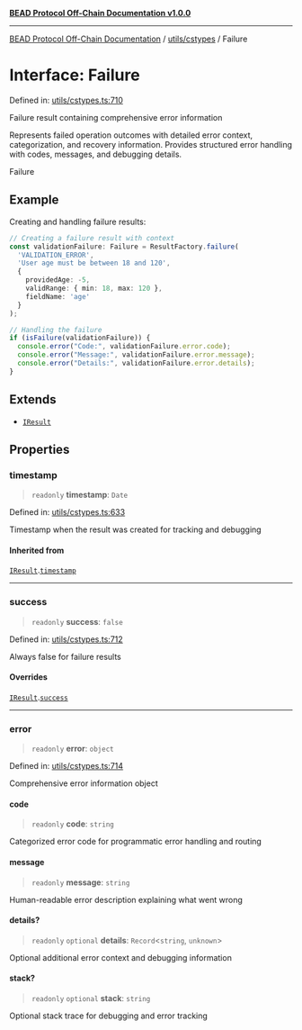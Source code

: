 [**BEAD Protocol Off-Chain Documentation v1.0.0**](../../../README.md)

***

[BEAD Protocol Off-Chain Documentation](../../../modules.md) / [utils/cstypes](../README.md) / Failure

# Interface: Failure

Defined in: [utils/cstypes.ts:710](https://github.com/cmorgado/Bead-Cardano/blob/24017eb600ede1b71f111ffff6b54d88eb612b06/Aiken/bead/off-chain/utils/cstypes.ts#L710)

Failure result containing comprehensive error information

Represents failed operation outcomes with detailed error context,
categorization, and recovery information. Provides structured
error handling with codes, messages, and debugging details.

 Failure

## Example

Creating and handling failure results:
```typescript
// Creating a failure result with context
const validationFailure: Failure = ResultFactory.failure(
  'VALIDATION_ERROR',
  'User age must be between 18 and 120',
  { 
    providedAge: -5,
    validRange: { min: 18, max: 120 },
    fieldName: 'age'
  }
);

// Handling the failure
if (isFailure(validationFailure)) {
  console.error("Code:", validationFailure.error.code);
  console.error("Message:", validationFailure.error.message);
  console.error("Details:", validationFailure.error.details);
}
```

## Extends

- [`IResult`](IResult.md)

## Properties

### timestamp

> `readonly` **timestamp**: `Date`

Defined in: [utils/cstypes.ts:633](https://github.com/cmorgado/Bead-Cardano/blob/24017eb600ede1b71f111ffff6b54d88eb612b06/Aiken/bead/off-chain/utils/cstypes.ts#L633)

Timestamp when the result was created for tracking and debugging

#### Inherited from

[`IResult`](IResult.md).[`timestamp`](IResult.md#timestamp)

***

### success

> `readonly` **success**: `false`

Defined in: [utils/cstypes.ts:712](https://github.com/cmorgado/Bead-Cardano/blob/24017eb600ede1b71f111ffff6b54d88eb612b06/Aiken/bead/off-chain/utils/cstypes.ts#L712)

Always false for failure results

#### Overrides

[`IResult`](IResult.md).[`success`](IResult.md#success)

***

### error

> `readonly` **error**: `object`

Defined in: [utils/cstypes.ts:714](https://github.com/cmorgado/Bead-Cardano/blob/24017eb600ede1b71f111ffff6b54d88eb612b06/Aiken/bead/off-chain/utils/cstypes.ts#L714)

Comprehensive error information object

#### code

> `readonly` **code**: `string`

Categorized error code for programmatic error handling and routing

#### message

> `readonly` **message**: `string`

Human-readable error description explaining what went wrong

#### details?

> `readonly` `optional` **details**: `Record`\<`string`, `unknown`\>

Optional additional error context and debugging information

#### stack?

> `readonly` `optional` **stack**: `string`

Optional stack trace for debugging and error tracking
